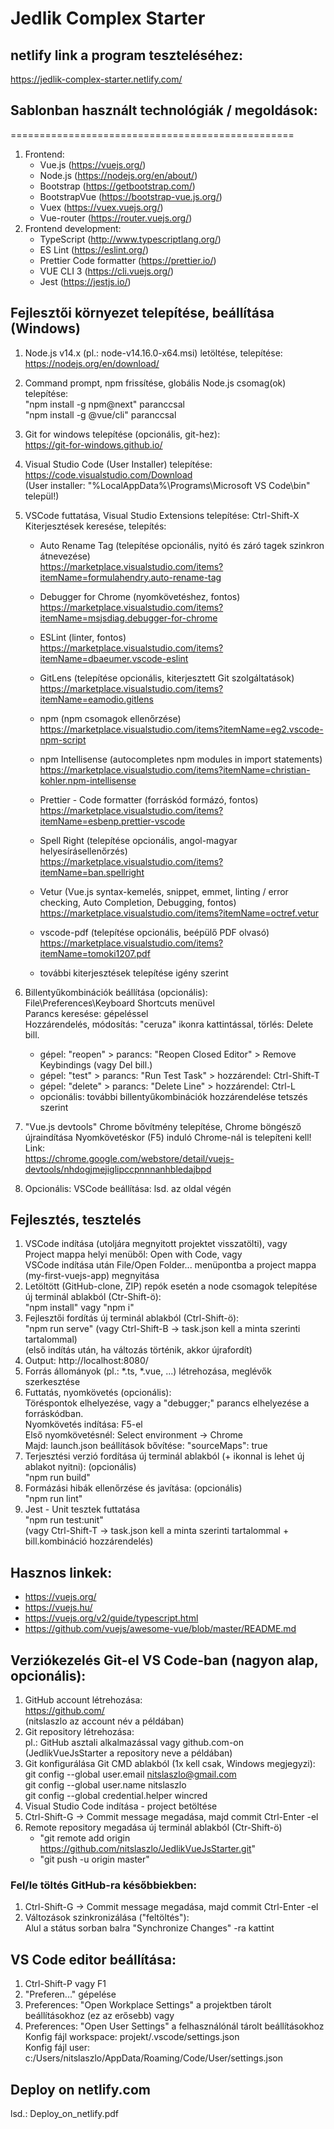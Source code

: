 # Jedlik Complex Starter

## netlify link a program teszteléséhez:
https://jedlik-complex-starter.netlify.com/

## Sablonban használt technológiák / megoldások:
=================================================
1. Frontend:
    - Vue.js (https://vuejs.org/)
    - Node.js (https://nodejs.org/en/about/)
    - Bootstrap (https://getbootstrap.com/)
    - BootstrapVue (https://bootstrap-vue.js.org/)
    - Vuex (https://vuex.vuejs.org/)
    - Vue-router (https://router.vuejs.org/)
2. Frontend development:
    - TypeScript (http://www.typescriptlang.org/)
    - ES Lint (https://eslint.org/)
    - Prettier Code formatter (https://prettier.io/)
    - VUE CLI 3 (https://cli.vuejs.org/)
    - Jest (https://jestjs.io/)

## Fejlesztői környezet telepítése, beállítása (Windows)
1.  Node.js v14.x (pl.: node-v14.16.0-x64.msi) letöltése, telepítése:<br>
    https://nodejs.org/en/download/
2.  Command prompt, npm frissítése, globális Node.js csomag(ok) telepítése:<br>
    "npm install -g npm@next" paranccsal<br>
    "npm install -g @vue/cli" paranccsal<br>
2.  Git for windows telepítése (opcionális, git-hez):<br>
    https://git-for-windows.github.io/
3.  Visual Studio Code (User Installer) telepítése:<br>
    https://code.visualstudio.com/Download<br>
    (User installer: "%LocalAppData%\Programs\Microsoft VS Code\bin" települ!)
4.  VSCode futtatása, Visual Studio Extensions telepítése: Ctrl-Shift-X<br>
    Kiterjesztések keresése, telepítés:<br>

    - Auto Rename Tag (telepítése opcionális, nyitó és záró tagek szinkron átnevezése)<br>
    https://marketplace.visualstudio.com/items?itemName=formulahendry.auto-rename-tag

    - Debugger for Chrome (nyomkövetéshez, fontos)<br>
    https://marketplace.visualstudio.com/items?itemName=msjsdiag.debugger-for-chrome

    - ESLint (linter, fontos)<br>
    https://marketplace.visualstudio.com/items?itemName=dbaeumer.vscode-eslint

    - GitLens (telepítése opcionális, kiterjesztett Git szolgáltatások)<br>
    https://marketplace.visualstudio.com/items?itemName=eamodio.gitlens

    - npm (npm csomagok ellenőrzése)<br>
    https://marketplace.visualstudio.com/items?itemName=eg2.vscode-npm-script 

    - npm Intellisense (autocompletes npm modules in import statements)<br>
    https://marketplace.visualstudio.com/items?itemName=christian-kohler.npm-intellisense

    - Prettier - Code formatter (forráskód formázó, fontos)<br>
    https://marketplace.visualstudio.com/items?itemName=esbenp.prettier-vscode

    - Spell Right (telepítése opcionális, angol-magyar helyesírásellenőrzés)<br>
    https://marketplace.visualstudio.com/items?itemName=ban.spellright

    - Vetur (Vue.js syntax-kemelés, snippet, emmet, linting / error checking, Auto Completion, Debugging, fontos)<br>
    https://marketplace.visualstudio.com/items?itemName=octref.vetur

    - vscode-pdf (telepítése opcionális, beépülő PDF olvasó)<br>
    https://marketplace.visualstudio.com/items?itemName=tomoki1207.pdf

    - további kiterjesztések telepítése igény szerint
    
5.  Billentyűkombinációk beállítása (opcionális):<br> 
    File\Preferences\Keyboard Shortcuts menüvel<br>
    Parancs keresése: gépeléssel<br>
    Hozzárendelés, módosítás: "ceruza" ikonra kattintással, törlés: Delete bill.<br>
     - gépel: "reopen" > parancs: "Reopen Closed Editor" > Remove Keybindings (vagy Del bill.)
     - gépel: "test" > parancs: "Run Test Task" > hozzárendel: Ctrl-Shift-T
     - gépel: "delete" > parancs: "Delete Line" > hozzárendel: Ctrl-L
     - opcionális: további billentyűkombinációk hozzárendelése tetszés szerint
6.  "Vue.js devtools" Chrome bővítmény telepítése, Chrome böngésző újraindítása
    Nyomkövetéskor (F5) induló Chrome-nál is telepíteni kell! Link:<br>
    https://chrome.google.com/webstore/detail/vuejs-devtools/nhdogjmejiglipccpnnnanhbledajbpd
7.  Opcionális: VSCode beállítása: lsd. az oldal végén

## Fejlesztés, tesztelés
1.  VSCode indítása (utoljára megnyitott projektet visszatölti), vagy<br>
    Project mappa helyi menüből: Open with Code, vagy<br>
    VSCode indítása után File/Open Folder... menüpontba a project mappa (my-first-vuejs-app) megnyitása
2.  Letöltött (GitHub-clone, ZIP) repók esetén a node csomagok telepítése új terminál ablakból (Ctr-Shift-ö):<br>
    "npm install" vagy "npm i"
2.  Fejlesztői fordítás új terminál ablakból (Ctrl-Shift-ö):<br>
    "npm run serve" (vagy Ctrl-Shift-B -> task.json kell a minta szerinti tartalommal)<br>
    (első indítás után, ha változás történik, akkor újrafordít)
3.  Output: http://localhost:8080/
4.  Forrás állományok (pl.: *.ts, *.vue, ...) létrehozása, meglévők szerkesztése<br>
5.  Futtatás, nyomkövetés (opcionális):<br>
    Töréspontok elhelyezése, vagy a "debugger;" parancs elhelyezése a forráskódban.<br>
    Nyomkövetés indítása: F5-el<br>
    Első nyomkövetésnél: Select environment -> Chrome<br>
    Majd: launch.json beállítások bővítése: "sourceMaps": true<br>
6.  Terjesztési verzió fordítása új terminál ablakból (+ ikonnal is lehet új ablakot nyitni): (opcionális)<br>
    "npm run build"
7.  Formázási hibák ellenőrzése és javítása: (opcionális)<br>
    "npm run lint"
8.  Jest - Unit tesztek futtatása<br>
    "npm run test:unit"<br>
    (vagy Ctrl-Shift-T -> task.json kell a minta szerinti tartalommal + bill.kombináció hozzárendelés)<br>


## Hasznos linkek:
- https://vuejs.org/
- https://vuejs.hu/
- https://vuejs.org/v2/guide/typescript.html
- https://github.com/vuejs/awesome-vue/blob/master/README.md

## Verziókezelés Git-el VS Code-ban (nagyon alap, opcionális):
1. GitHub account létrehozása:<br>
   https://github.com/<br>
   (nitslaszlo az account név a példában)
2. Git repository létrehozása:<br>
   pl.: GitHub asztali alkalmazással vagy github.com-on<br>
   (JedlikVueJsStarter a repository neve a példában)
3. Git konfigurálása Git CMD ablakból (1x kell csak, Windows megjegyzi):<br>
   git config --global user.email nitslaszlo@gmail.com<br>
   git config --global user.name nitslaszlo<br>
   git config --global credential.helper wincred
4. Visual Studio Code indítása - project betöltése
5. Ctrl-Shift-G -> Commit message megadása, majd commit Ctrl-Enter -el
8. Remote repository megadása új terminál ablakból (Ctr-Shift-ö)
   - "git remote add origin https://github.com/nitslaszlo/JedlikVueJsStarter.git"
   - "git push -u origin master"

### Fel/le töltés GitHub-ra későbbiekben:
1. Ctrl-Shift-G -> Commit message megadása, majd commit Ctrl-Enter -el
2. Változások szinkronizálása ("feltöltés"):<br>
   Alul a státus sorban balra "Synchronize Changes" -ra kattint

## VS Code editor beállítása:
1. Ctrl-Shift-P vagy F1
2. "Preferen..." gépelése
3. Preferences: "Open Workplace Settings" a projektben tárolt beállításokhoz (ez az erősebb) vagy
4. Preferences: "Open User Settings" a felhasználónál tárolt beállításokhoz<br>
   Konfig fájl workspace: projekt/.vscode/settings.json<br>
   Konfig fájl user: c:/Users/nitslaszlo/AppData/Roaming/Code/User/settings.json

## Deploy on netlify.com
lsd.: Deploy_on_netlify.pdf

